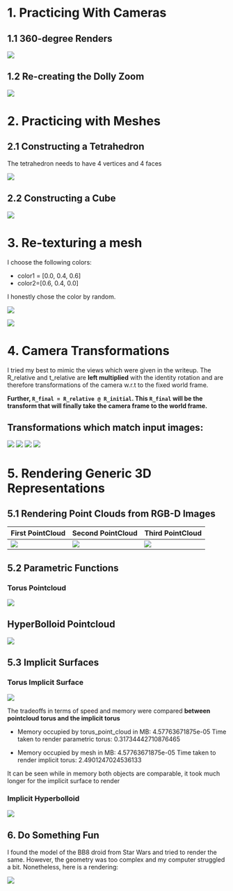 # 1. Practicing With Cameras

## 1.1 360-degree Renders

![](data/images/cow_360.gif)

## 1.2 Re-creating the Dolly Zoom

![](data/images/dolly.gif)

# 2. Practicing with Meshes

## 2.1 Constructing a Tetrahedron

The tetrahedron needs to have 4 vertices and 4 faces

![](data/images/tetrahedron_360.gif)

## 2.2 Constructing a Cube

![](data/images/cube_360.gif)

# 3. Re-texturing a mesh

I choose the following colors:

- color1 = [0.0, 0.4, 0.6]
- color2=[0.6, 0.4, 0.0]

I honestly chose the color by random. 

![](data/images/cow_retextured.jpg)

![](data/images/cow_retextured_360.gif)

# 4. Camera Transformations

I tried my best to mimic the views which were given in the writeup. The R_relative and t_relative
are **left multiplied** with the identity rotation and are therefore transformations of the camera
w.r.t to the fixed world frame.

**Further, ```R_final = R_relative @ R_initial```. This ```R_final``` will be the transform
that will finally take the camera frame to the world frame.**

## Transformations which match input images:

![](data/images/transform_1_sush.png)
![](data/images/transform_2_sush.png)
![](data/images/transform_3_sush.png)
![](data/images/transform_4_sush.png)


# 5. Rendering Generic 3D Representations

## 5.1 Rendering Point Clouds from RGB-D Images

|     First PointCloud                    |      Second PointCloud                |      Third PointCloud                    |
|:----------------------------------------|:--------------------------------------|:-----------------------------------------|
| ![](data/images/first_pointcloud_360.gif)    | ![](data/images/second_pointcloud_360.gif) | ![](data/images/composite_pointcloud_360.gif) |


## 5.2 Parametric Functions

### Torus Pointcloud

![](data/images/torus_pointcloud_360.gif)

## HyperBolloid Pointcloud

![](data/images/custom_hyperbolloid_pointcloud_360.gif)

## 5.3 Implicit Surfaces

### Torus Implicit Surface

![](data/images/implicit_torus_360.gif)

The tradeoffs in terms of speed and memory were compared **between pointcloud torus and the implicit torus**

- Memory occupied by torus_point_cloud in MB:  4.57763671875e-05
  Time taken to render parametric torus:  0.31734442710876465

- Memory occupied by mesh in MB:  4.57763671875e-05
  Time taken to render implicit torus:  2.4901247024536133

It can be seen while in memory both objects are comparable, it took much longer for the implicit surface to render

### Implicit Hyperbolloid

![](data/images/implicit_hyperbolloid_360.gif)

## 6. Do Something Fun

I found the model of the BB8 droid from Star Wars and tried to render the same. However,
the geometry was too complex and my computer struggled a bit. Nonetheless, here is a rendering:

![](data/images/bb8_360.gif)